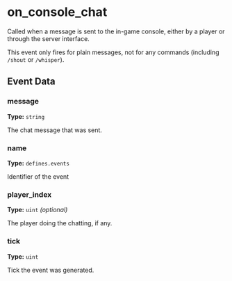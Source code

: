 # on_console_chat

Called when a message is sent to the in-game console, either by a player or through the server interface.

This event only fires for plain messages, not for any commands (including `/shout` or `/whisper`).

## Event Data

### message

**Type:** `string`

The chat message that was sent.

### name

**Type:** `defines.events`

Identifier of the event

### player_index

**Type:** `uint` *(optional)*

The player doing the chatting, if any.

### tick

**Type:** `uint`

Tick the event was generated.


